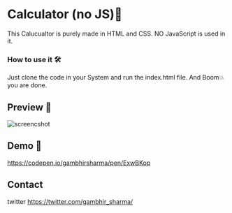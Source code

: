 # Calculator (no JS)🧮
This Calucualtor is purely made in HTML and CSS. NO JavaScript is used in it.

### How to use it 🛠
Just clone the code in your System and run the index.html file. And Boom💥 you are done.

## Preview 📸
![screencshot](https://user-images.githubusercontent.com/69895353/153127936-653c884f-4f94-4a34-8a98-7efb72ca1676.png)

## Demo 🔗
https://codepen.io/gambhirsharma/pen/ExwBKop

## Contact
twitter https://twitter.com/gambhir_sharma/
